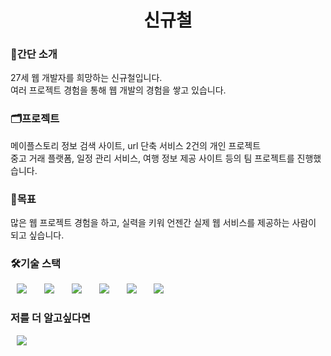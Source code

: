 <h1 align="center"> 신규철 </h1>

<h3>🦢간단 소개</h3>
27세 웹 개발자를 희망하는 신규철입니다.<br>
여러 프로젝트 경험을 통해 웹 개발의 경험을 쌓고 있습니다.

<h3>🗂️프로젝트</h3>
메이플스토리 정보 검색 사이트, url 단축 서비스 2건의 개인 프로젝트<br>
중고 거래 플랫폼, 일정 관리 서비스, 여행 정보 제공 사이트 등의 팀 프로젝트를 진행했습니다.

<h3>🤗목표</h3>
많은 웹 프로젝트 경험을 하고, 실력을 키워 언젠간 실제 웹 서비스를 제공하는 사람이 되고 싶습니다.

<h3>🛠기술 스택</h3>
<div>
<img src="https://img.shields.io/badge/Java-007396?style=flat-square&logo=Java&logoColor=white" style="height : auto; margin-left : 10px; margin-right : 10px;"/></a>&nbsp;
<img src="https://img.shields.io/badge/SpringFramework-6DB33F?style=flat-square&logo=Spring&logoColor=white" style="height : auto; margin-left : 10px; margin-right : 10px;"/></a>&nbsp;
<img src="https://img.shields.io/badge/MySQL-4479A1?style=flat-square&logo=MySQL&logoColor=white" style="height : auto; margin-left : 10px; margin-right : 10px;"/></a>&nbsp;
<img src="https://img.shields.io/badge/HTML5-E34F26?style=flat-square&logo=HTML5&logoColor=white" style="height : auto; margin-left : 10px; margin-right : 10px;"/></a>&nbsp;
<img src="https://img.shields.io/badge/CSS3-1572B6?style=flat-square&logo=CSS3&logoColor=white" style="height : auto; margin-left : 10px; margin-right : 10px;"/></a>&nbsp;
<img src="https://img.shields.io/badge/JavaScript-F7DF1E?style=flat-square&logo=JavaScript&logoColor=white" style="height : auto; margin-left : 10px; margin-right : 10px;"/></a>&nbsp;
</div>

<h3>저를 더 알고싶다면</h3>
<a href="https://kyuchory.github.io/portfolio/">
    <img src="http://img.shields.io/badge/Portfolio-00D182?style=flat&logo=Emby&logoColor=white&link=https://kyuchory.github.io/portfolio/"
        style="height : auto; margin-left : 10px; margin-right : 10px;"/>
</a
